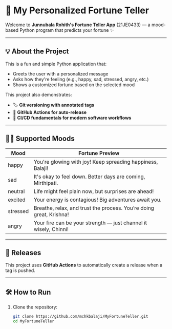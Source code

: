 # 🔮 My Personalized Fortune Teller

Welcome to **Junnubala Rohith's Fortune Teller App** (21JE0433) — a mood-based Python program that predicts your fortune ✨

---

## 💡 About the Project

This is a fun and simple Python application that:
- Greets the user with a personalized message
- Asks how they're feeling (e.g., happy, sad, stressed, angry, etc.)
- Shows a customized fortune based on the selected mood

This project also demonstrates:
- 🏷️ **Git versioning with annotated tags**
- 🤖 **GitHub Actions for auto-release**
- 🚀 **CI/CD fundamentals for modern software workflows**

---

## 🧙‍♂️ Supported Moods

| Mood     | Fortune Preview                                                                 |
|----------|----------------------------------------------------------------------------------|
| happy    | You're glowing with joy! Keep spreading happiness, Balaji!                      |
| sad      | It's okay to feel down. Better days are coming, Mirthipati.                    |
| neutral  | Life might feel plain now, but surprises are ahead!                             |
| excited  | Your energy is contagious! Big adventures await you.                            |
| stressed | Breathe, relax, and trust the process. You’re doing great, Krishna!             |
| angry    | Your fire can be your strength — just channel it wisely, Chinni!                |

---

## 🚀 Releases

This project uses **GitHub Actions** to automatically create a release when a tag is pushed.


---

## 🛠️ How to Run

1. Clone the repository:
   ```bash
   git clone https://github.com/mchkbalaji/MyFortuneTeller.git
   cd MyFortuneTeller
